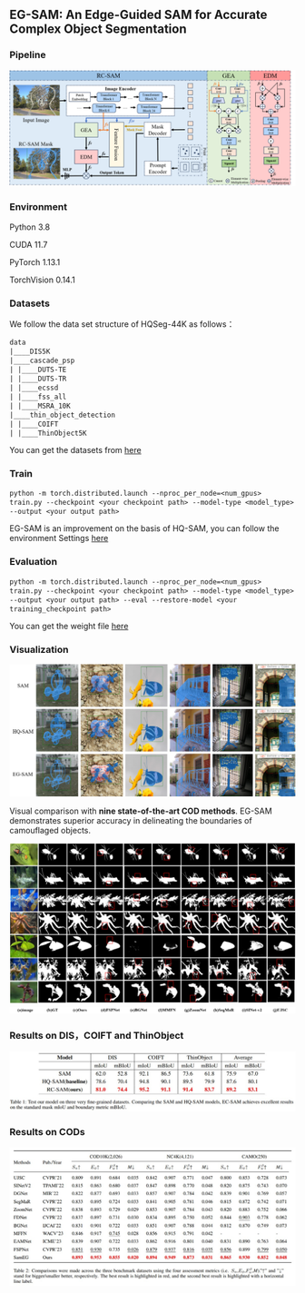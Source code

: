 ## EG-SAM: An Edge-Guided SAM for Accurate Complex Object Segmentation

### Pipeline

![pipeline](figs/pipeline.png)

### Environment

Python 3.8

CUDA 11.7

PyTorch 1.13.1

TorchVision 0.14.1

### Datasets
We follow the data set structure of HQSeg-44K as follows：
```
data
|____DIS5K
|____cascade_psp
| |____DUTS-TE
| |____DUTS-TR
| |____ecssd
| |____fss_all
| |____MSRA_10K
|____thin_object_detection
| |____COIFT
| |____ThinObject5K
```
You can get the datasets from [here](https://drive.google.com/drive/folders/1j1yFEejTAdAQzSbCrdBWoHE4VjaAf25L?usp=drive_link)
### Train
```
python -m torch.distributed.launch --nproc_per_node=<num_gpus> train.py --checkpoint <your checkpoint path> --model-type <model_type> --output <your output path>
```

EG-SAM is an improvement on the basis of HQ-SAM, you can follow the environment Settings [here](https://github.com/SysCV/SAM-HQ?tab=readme-ov-file)
### Evaluation
```
python -m torch.distributed.launch --nproc_per_node=<num_gpus> train.py --checkpoint <your checkpoint path> --model-type <model_type> --output <your output path> --eval --restore-model <your training_checkpoint path>
```
You can get the weight file [here](https://drive.google.com/file/d/1B9-bTQ4c_fG8s--837HpMhaUT5gWGdv9/view?usp=drive_link)

### Visualization

![Vis1](figs/Vis1.png)

Visual comparison with **nine state-of-the-art COD methods**. EG-SAM demonstrates superior accuracy in delineating the boundaries of camouflaged objects.

![cam](figs/cam.jpg)
![sort](figs/sort.png)

### Results on DIS，COIFT and ThinObject

![result1](figs/result1.jpg)

### Results on CODs

![result2](figs/result2.jpg)


